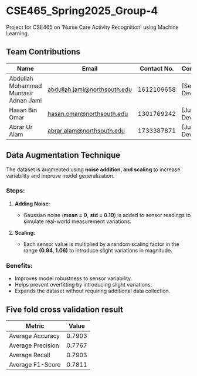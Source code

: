 # CSE465_Spring2025_Group-4
Project for CSE465 on 'Nurse Care Activity Recognition' using Machine Learning.
## Team Contributions

| Name                                      | Email                              | Contact No.   | Contribution         |
|-------------------------------------------|------------------------------------|--------------|----------------------|
| Abdullah Mohammad Muntasir Adnan Jami     | abdullah.jami@northsouth.edu      | 1612109658   | [Senior Developer] |
| Hasan Bin Omar                            | hasan.omar@northsouth.edu         | 1301769242   | [Junior Developer] |
| Abrar Ur Alam                             | abrar.alam@northsouth.edu         | 1733387871   | [Junior Developer] |

## Data Augmentation Technique

The dataset is augmented using **noise addition, and scaling** to increase variability and improve model generalization.

### Steps:

1. **Adding Noise**:  
   - Gaussian noise (**mean = 0**, **std = 0.10**) is added to sensor readings to simulate real-world measurement variations.

2. **Scaling**:  
   - Each sensor value is multiplied by a random scaling factor in the range **(0.94, 1.06)** to introduce slight variations in magnitude.

### Benefits:
- Improves model robustness to sensor variability.
- Helps prevent overfitting by introducing slight variations.
- Expands the dataset without requiring additional data collection.
## Five fold cross validation result
| Metric       | Value |
|------------------|-----------|
| Average Accuracy | 0.7903    |
| Average Precision| 0.7767    |
| Average Recall   | 0.7903    |
| Average F1-Score | 0.7811    |
